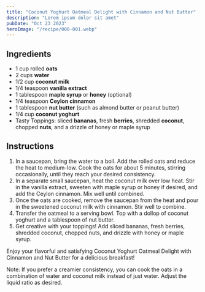```yaml
---
title: "Coconut Yoghurt Oatmeal Delight with Cinnamon and Nut Butter"
description: "Lorem ipsum dolor sit amet"
pubDate: "Oct 23 2023"
heroImage: "/recipe/000-001.webp"
---
```


## Ingredients

- 1 cup rolled **oats**
- 2 cups **water**
- 1/2 cup **coconut milk**
- 1/4 teaspoon **vanilla extract**
- 1 tablespoon **maple syrup** or **honey** (optional)
- 1/4 teaspoon **Ceylon cinnamon**
- 1 tablespoon **nut butter** (such as almond butter or peanut butter)
- 1/4 cup **coconut yoghurt**
- Tasty Toppings: sliced **bananas**, fresh **berries**, shredded **coconut**, chopped **nuts**, and a drizzle of honey or maple syrup

## Instructions

1. In a saucepan, bring the water to a boil. Add the rolled oats and reduce the heat to medium-low. Cook the oats for about 5 minutes, stirring occasionally, until they reach your desired consistency.
2. In a separate small saucepan, heat the coconut milk over low heat. Stir in the vanilla extract, sweeten with maple syrup or honey if desired, and add the Ceylon cinnamon. Mix well until combined.
3. Once the oats are cooked, remove the saucepan from the heat and pour in the sweetened coconut milk with cinnamon. Stir well to combine.
4. Transfer the oatmeal to a serving bowl. Top with a dollop of coconut yoghurt and a tablespoon of nut butter.
5. Get creative with your toppings! Add sliced bananas, fresh berries, shredded coconut, chopped nuts, and drizzle with honey or maple syrup.

Enjoy your flavorful and satisfying Coconut Yoghurt Oatmeal Delight with Cinnamon and Nut Butter for a delicious breakfast!

Note: If you prefer a creamier consistency, you can cook the oats in a combination of water and coconut milk instead of just water. Adjust the liquid ratio as desired.
